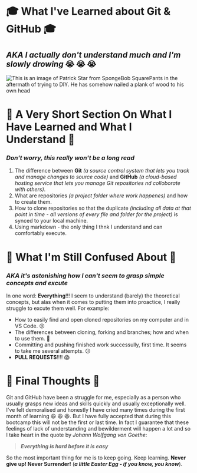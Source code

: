 # :mortar_board: **What I've Learned about Git & GitHub** :mortar_board:
## ***AKA I actually don't understand much and I'm slowly drowing*** :sob: :sob: :sob:
![This is an image of Patrick Star from SpongeBob SquarePants in the aftermath of trying to DIY. He has somehow nailed a plank of wood to his own head](https://miro.medium.com/max/960/0*JUgxZIHD07xqeOqG.png)

# :page_with_curl: **A Very Short Section On What I Have Learned and What I Understand** :page_with_curl:
### ***Don't worry, this really won't be a long read***
1. The difference between **Git**  *(a source control system that lets you track and manage changes to source code)* and **GitHub** *(a cloud-based hosting service that lets you manage Git repositories nd colloborate with others)*.
2. What are repositories *(a project folder where work happenes)* and how to create them.
3. How to clone repositories so that the duplicate *(including all data at that point in time - all versions of every file and folder for the project)* is synced to your local machine.
4. Using markdown - the only thing I thnk I understand and can comfortably execute.

# :triangular_flag_on_post: **What I'm Still Confused About** :triangular_flag_on_post:
### ***AKA it's astonishing how I can't seem to grasp simple concepts and excute***
In one word: **Everything**!!! I seem to understand (barely) the theoretical concepts, but alas when it comes to putting them into proactice, I really struggle to excute them well. For example:
- How to easily find and open cloned repositories on my computer and in VS Code. :confused:	
- The differences between cloning, forking and branches; how and when to use them. :grimacing:
- Committing and pushing finished work successully, first time. It seems to take me several attempts. :confused:
- **PULL REQUESTS**!!!! :scream:

# :rainbow: Final Thoughts :rainbow:
Git and GitHub have been a struggle for me, especially as a person who usually grasps new ideas and skills quickly and usually exceptionally well. I've felt demoralised and honestly I have cried many times  during the first month of learning :laughing: :laughing: :laughing:. But I have fully accepted that during this bootcamp this will not  be the first or last time. In fact I guarantee that these feelings of lack of understanding and bewilderment will happen a lot and so I take heart in the quote by *Johann Wolfgang von Goethe*:
> ***Everything is hard before it is easy***

So the most important thing for me is to keep going. Keep learning. **Never give up! Never Surrender!** (***a little Easter Egg - if you know, you know***).